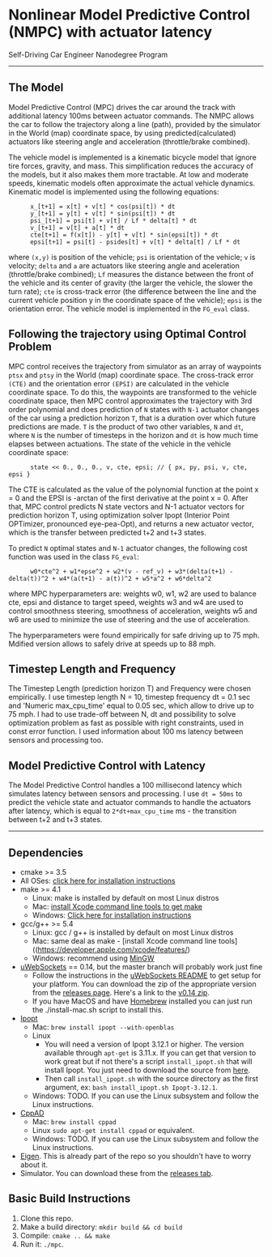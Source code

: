 # Nonlinear Model Predictive Control (NMPC) with actuator latency
Self-Driving Car Engineer Nanodegree Program

---

## The Model

Model Predictive Control (MPC) drives the car around the track with additional latency 100ms between actuator commands. The NMPC allows the car to follow the trajectory along a line (path), provided by the simulator in the World (map) coordinate space, by using predicted(calculated) actuators like steering angle and acceleration (throttle/brake combined).

The vehicle model is implemented is a kinematic bicycle model that ignore tire forces, gravity, and mass. This simplification reduces the accuracy of the models, but it also makes them more tractable. At low and moderate speeds, kinematic models often approximate the actual vehicle dynamics. Kinematic model is implemented using the following equations:
```
      x_[t+1] = x[t] + v[t] * cos(psi[t]) * dt
      y_[t+1] = y[t] + v[t] * sin(psi[t]) * dt
      psi_[t+1] = psi[t] + v[t] / Lf * delta[t] * dt
      v_[t+1] = v[t] + a[t] * dt
      cte[t+1] = f(x[t]) - y[t] + v[t] * sin(epsi[t]) * dt
      epsi[t+1] = psi[t] - psides[t] + v[t] * delta[t] / Lf * dt
```   
where `(x,y)` is position of the vehicle; `psi` is orientation of the vehicle; `v` is velocity; `delta` and `a` are actuators like steering angle and aceleration (throttle/brake combined); `Lf` measures the distance between the front of the vehicle and its center of gravity (the larger the vehicle, the slower the turn rate); `cte` is  cross-track error (the difference between the line and the current vehicle position y in the coordinate space of the vehicle); `epsi` is the orientation error. The vehicle model is implemented in the `FG_eval` class.

## Following the trajectory using Optimal Control Problem

MPC control receives the trajectory from simulator as an array of waypoints `ptsx` and `ptsy` in the World (map) coordinate space. The cross-track error `(CTE)` and the orientation error `(EPSI)` are calculated in the vehicle coordinate space. To do this, the waypoints are transformed to the vehicle coordinate space, then MPC control approximates the trajectory with 3rd order polynomial and does prediction of `N` states with `N-1` actuator changes of the car using a prediction horizon `T`, that is a duration over which future predictions are made. `T` is the product of two other variables, `N` and `dt`, where `N` is the number of timesteps in the horizon and `dt` is how much time elapses between actuations. The state of the vehicle in the vehicle coordinate space:
```
      state << 0., 0., 0., v, cte, epsi; // { px, py, psi, v, cte, epsi }
```
The CTE is calculated as the value of the polynomial function at the point x = 0 and the EPSI is -arctan of the first derivative at the point x = 0. After that, MPC control predicts N state vectors and N-1 actuator vectors for prediction horizon T, using optimization solver Ipopt (Interior Point OPTimizer, pronounced eye-pea-Opt), and returns a new actuator vector, which is the transfer between predicted t+2 and t+3 states.

To predict `N` optimal states and `N-1` actuator changes, the following cost function was used in the class `FG_eval`:
```
      w0*cte^2 + w1*epse^2 + w2*(v - ref_v) + w3*(delta(t+1) - delta(t))^2 + w4*(a(t+1) - a(t))^2 + w5*a^2 + w6*delta^2
```
where MPC hyperparameters are:
      weights w0, w1, w2 are used to balance cte, epsi and distance to target speed,
      weights w3 and w4 are used to control smoothness steering, smoothness of acceleration,
      weights w5 and w6 are used to minimize the use of steering and the use of acceleration.

The hyperparameters were found empirically for safe driving up to 75 mph. Mdified version allows to safely drive at speeds up to 88 mph.

## Timestep Length and Frequency

The Timestep Length (prediction horizon T) and Frequency were chosen empirically. I use timestep length N = 10, timestep frequency dt = 0.1 sec and 'Numeric max_cpu_time' equal to 0.05 sec, which allow to drive up to 75 mph. I had to use trade-off between N, dt and possibility to solve optimization problem as fast as possible with right constraints, used in const error function. I used information about 100 ms latency between sensors and processing too.

## Model Predictive Control with Latency

The Model Predictive Control handles a 100 millisecond latency which simulates latency between sensors and processing. I use `dt = 50ms` to predict the vehicle state and actuator commands to handle the actuators after latency, which is equal to `2*dt+max_cpu_time` ms - the transition between t+2 and t+3 states.

---
## Dependencies

* cmake >= 3.5
 * All OSes: [click here for installation instructions](https://cmake.org/install/)
* make >= 4.1
  * Linux: make is installed by default on most Linux distros
  * Mac: [install Xcode command line tools to get make](https://developer.apple.com/xcode/features/)
  * Windows: [Click here for installation instructions](http://gnuwin32.sourceforge.net/packages/make.htm)
* gcc/g++ >= 5.4
  * Linux: gcc / g++ is installed by default on most Linux distros
  * Mac: same deal as make - [install Xcode command line tools]((https://developer.apple.com/xcode/features/)
  * Windows: recommend using [MinGW](http://www.mingw.org/)
* [uWebSockets](https://github.com/uWebSockets/uWebSockets) == 0.14, but the master branch will probably work just fine
  * Follow the instructions in the [uWebSockets README](https://github.com/uWebSockets/uWebSockets/blob/master/README.md) to get setup for your platform. You can download the zip of the appropriate version from the [releases page](https://github.com/uWebSockets/uWebSockets/releases). Here's a link to the [v0.14 zip](https://github.com/uWebSockets/uWebSockets/archive/v0.14.0.zip).
  * If you have MacOS and have [Homebrew](https://brew.sh/) installed you can just run the ./install-mac.sh script to install this.
* [Ipopt](https://projects.coin-or.org/Ipopt)
  * Mac: `brew install ipopt --with-openblas`
  * Linux
    * You will need a version of Ipopt 3.12.1 or higher. The version available through `apt-get` is 3.11.x. If you can get that version to work great but if not there's a script `install_ipopt.sh` that will install Ipopt. You just need to download the source from [here](https://github.com/coin-or/Ipopt/releases).
    * Then call `install_ipopt.sh` with the source directory as the first argument, ex: `bash install_ipopt.sh Ipopt-3.12.1`. 
  * Windows: TODO. If you can use the Linux subsystem and follow the Linux instructions.
* [CppAD](https://www.coin-or.org/CppAD/)
  * Mac: `brew install cppad`
  * Linux `sudo apt-get install cppad` or equivalent.
  * Windows: TODO. If you can use the Linux subsystem and follow the Linux instructions.
* [Eigen](http://eigen.tuxfamily.org/index.php?title=Main_Page). This is already part of the repo so you shouldn't have to worry about it.
* Simulator. You can download these from the [releases tab](https://github.com/udacity/CarND-MPC-Project/releases).



## Basic Build Instructions


1. Clone this repo.
2. Make a build directory: `mkdir build && cd build`
3. Compile: `cmake .. && make`
4. Run it: `./mpc`.
